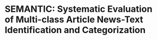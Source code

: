 #  SEMANTIC: Systematic Evaluation of Multi-class Article News-Text Identification and Categorization
